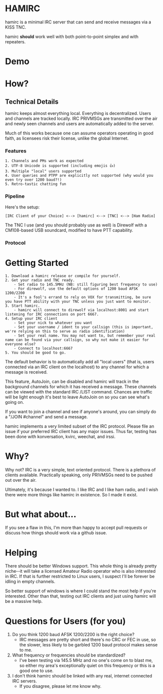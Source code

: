 # HAMIRC

hamirc is a minimal IRC server that can send and receive messages via a KISS TNC. 

hamirc **should** work well with both point-to-point simplex and with repeaters.

# Demo

<youtube link goes here>

# How? 

## Technical Details

hamirc keeps almost everything local. Everything is decentralized. Users and channels are tracked locally. IRC PRIVMSGs are transmitted over the air and newly seen channels and users are automatically added to the server.

Much of this works because one can assume operators operating in good faith, as licensees risk their license, unlike the global Internet. 

### Features
	1. Channels and PMs work as expected
	2. UTF-8 Unicode is supported (including emojis 👍)
	3. Multiple "local" users supported
	4. User queries and PTPP are explicitly not supported (why would you even try over 1200 baud?!)
	5. Retro-tastic chatting fun

### Pipeline

Here's the setup:

	[IRC Client of your Choice] <--> [hamirc] <--> [TNC] <--> [Ham Radio]

The TNC I use (and you should probably use as well) is Direwolf with a CM108-based USB soundcard, modified to have PTT capability. 

### Protocol

# Getting Started

	1. Download a hamirc release or compile for yourself.
	2. Get your radio and TNC ready.
		- Set radio to 145.5MHz (NB: still figuring best frequency to use)
		- For direwolf, use the default options of 1200 baud AFSK 1200/2200
		- It's a fool's errand to rely on VOX for transmitting, be sure you have PTT ability with your TNC unless you just want to monitor.
	3. Start hamirc.
		- hamirc will connect to direwolf via localhost:8001 and start listening for IRC connections on port 6667.
	4. Setup your IRC client
		- Set your nick to whatever you want
		- Set your username / ident to your callsign (this is important, we're relying on this to serve as radio identification)
		- Set your real name. You may not want to, but remember your real name can be found via your callsign, so why not make it easier for everyone else?
		- Connect to localhost:6667
	5. You should be good to go.

The default behavior is to automatically add all "local users" (that is, users connected via an IRC client on the localhost) to any channel for which a message is received. 

This feature, AutoJoin, can be disabled and hamirc will track in the background channels for which it has received a message. These channels can be viewed with the standard IRC /LIST command. Chances are traffic will be light enough it's best to leave AutoJoin on so you can see what's going on.

If you want to join a channel and see if anyone's around, you can simply do a "/JOIN #channel" and send a message.

hamirc implements a very limited subset of the IRC protocol. Please file an issue if your preferred IRC client has any major issues. Thus far, testing has been done with konversation, kvirc, weechat, and irssi.

# Why?

Why not? IRC is a very simple, text oriented protocol. There is a plethora of clients available. Practically speaking, only PRIVMSGs need to be pushed out over the air.

Ultimately, it's because I wanted to. I like IRC and I like ham radio, and I wish there were more things like hamirc in existence. So I made it exist.

# But what about...

If you see a flaw in this, I'm more than happy to accept pull requests or discuss how things should work via a github issue.

# Helping

There should be better Windows support. This whole thing is already pretty niche--it will take a licensed Amateur Radio operator who is also interested in IRC. If that is further restricted to Linux users, I suspect I'll be forever be idling in empty channels.

So better support of windows is where I could stand the most help if you're interested. Other than that, testing out IRC clients and just using hamirc will be a massive help.

# Questions for Users (for you)

1. Do you think 1200 baud AFSK 1200/2200 is the right choice? 
	- IRC messages are pretty short and there's no CRC or FEC in use, so the slower, less likely to be garbled 1200 baud protocol makes sense to me.
2. What frequency or frequencies should be standardized? 
	- I've been testing via 145.5 MHz and no one's come on to blast me, so either my area's exceptionally quiet on this frequency or this is a good one to use. 
3. I don't think hamirc should be linked with any real, internet connected IRC servers.
	- If you disagree, please let me know why.
